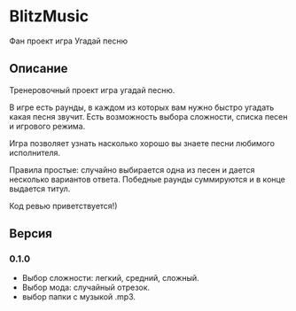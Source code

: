# BlitzMusic
Фан проект игра Угадай песню

## Описание
Тренеровочный проект игра угадай песню.

В игре есть раунды, в каждом из которых вам нужно быстро угадать какая песня звучит. Есть возможность выбора сложности, списка песен и игрового режима.

Игра позволяет узнать насколько хорошо вы знаете песни любимого исполнителя.

Правила простые: случайно выбирается одна из песен и дается несколько вариантов ответа. Победные раунды суммируются и в конце выдается титул.

Код ревью приветствуется!)

## Версия
### 0.1.0
- Выбор сложности: легкий, средний, сложный.
- Выбор мода: случайный отрезок.
- выбор папки с музыкой .mp3.
